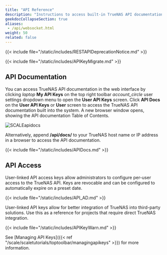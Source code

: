 ```yaml
---
title: "API Reference"
description: "Instructions to access built-in TrueNAS API documentation and links to static copies of the API documentation."
geekdocCollapseSection: true
aliases:
 - /api/websocket.html
weight: 50
related: false
---
```


{{< include file="/static/includes/RESTAPIDeprecationNotice.md" >}}

{{< include file="/static/includes/APIKeyMigrate.md" >}}

## API Documentation

You can access TrueNAS API documentation in the web interface by clicking <i class="material-icons" aria-hidden="true" title="laptop" style="vertical-align: top;">laptop</i> **My API Keys** on the top right toolbar <i class="material-icons" aria-hidden="true">account_circle</i> user settings dropdown menu to open the **User API Keys** screen.
Click **API Docs** on the **User API Keys** or **User** screen to access the TrueNAS API documentation built into the system.
A new browser window opens, showing the API documentation Table of Contents.

![SCALEapidocs](/images/SCALE/Dashboard/APIKeysScreen.png "API Docs location")

Alternatively, append **/api/docs/** to your TrueNAS host name or IP address in a browser to access the API documentation.

{{< include file="/static/includes/APIDocs.md" >}}

## API Access

User-linked API access keys allow administrators to configure per-user access to the TrueNAS API.
Keys are revocable and can be configured to automatically expire on a preset date.
  
{{< include file="/static/includes/API_AD.md" >}}

User-linked API keys allow for better integration of TrueNAS into third-party solutions.
Use this as a reference for projects that require direct TrueNAS integration.

{{< include file="/static/includes/APIKeyWarn.md" >}}

See [Managing API Keys]({{< ref "/scale/scaletutorials/toptoolbar/managingapikeys" >}}) for more information.
